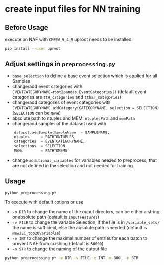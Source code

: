 # create input files for NN training

## Before Usage
execute on NAF with `CMSSW_9_4_9` 
uproot needs to be installed
```bash
pip install --user uproot
```

## Adjust settings in `preprocessing.py`
- `base_selection` to define a base event selection which is applied for all Samples
- change/add event categories with `EVENTCATEGORYNAME=root2pandas.EventCategories()` (default event categories are `ttH_categories` and `ttbar_categories`)
- change/add categories of event categories with `EVENTCATEGORYNAME.addCategory(CATEGORYNAME, selection = SELECTION)` (`SELECTION` can be `None`)
- absolute path to ntuples and MEM: `ntuplesPath` and `memPath`
- change/add samples of the dataset used with 
```python
	dataset.addSample(SampleName  = SAMPLENAME,
    ntuples     = PATHTONTUPLES,
    categories  = EVENTCATEGORYNAME,
    selections  = SELECTION,
    MEMs        = PATHTOMEMS`
```
- change `additional_variables` for variables needed to preprocess, that are not defined in the selection and not needed for training


## Usage
```bash
python preprocessing.py
```
To execute with default options or use 
- `-o DIR` to change the name of the ouput directory, can be either a string or absolute path (default is `InputFeatures`)
- `-v FILE` to change the variable Selection, if the file is in `/variable_sets/` the name is sufficient, else the absolute path is needed (default is `NewJEC_top20Variables`)
- `-e INT` to change the maximal number of entries for each batch to prevent NAF from crashing (default is `50000`)
- `-n STR` to change the naming of the output file

```bash
python preprocessing.py -o DIR -v FILE -e INT -m BOOL -n STR
```

